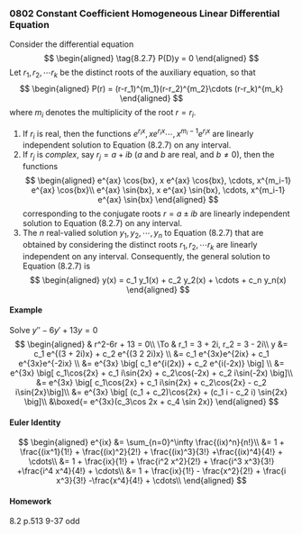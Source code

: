### 0802 Constant Coefficient Homogeneous Linear Differential Equation

Consider the differential equation
$$
\begin{aligned}
\tag{8.2.7} P(D)y = 0
\end{aligned}
$$
Let $r_1, r_2, \cdots r_k$ be the distinct roots of the auxiliary equation, so that
$$
\begin{aligned}
P(r) = (r-r_1)^{m_1}(r-r_2)^{m_2}\cdots (r-r_k)^{m_k}
\end{aligned}
$$
where $m_i$ denotes the multiplicity of the root $r=r_i$.
1. If $r_i$ is real, then the functions $e^{r_i x}, xe^{r_i x} \cdots, x^{m_i-1}e^{r_i x}$ are linearly independent solution to Equation (8.2.7) on any interval.
2. If $r_j$ is _complex_, say $r_j = a + ib$ ($a$ and $b$ are real, and $b \ne 0$), then the functions
$$
\begin{aligned}
e^{ax} \cos{bx}, x e^{ax} \cos{bx}, \cdots, x^{m_i-1} e^{ax} \cos{bx}\\
e^{ax} \sin{bx}, x e^{ax} \sin{bx}, \cdots, x^{m_i-1} e^{ax} \sin{bx}
\end{aligned}
$$
corresponding to the conjugate roots $r = a\pm ib$ are linearly independent solution to Equation (8.2.7) on any interval.
3. The $n$ real-valied solution $y_1, y_2, \cdots, y_n$ to Equation (8.2.7) that are obtained by considering the distinct roots $r_1, r_2, \cdots r_k$ are linearly independent on any interval. Consequently, the general solution to Equation (8.2.7) is
$$
\begin{aligned}
y(x) = c_1 y_1(x) + c_2 y_2(x) + \cdots + c_n y_n(x)
\end{aligned}
$$

#### Example
Solve $y'' - 6y' + 13y  = 0$
$$
\begin{aligned}
& r^2-6r + 13 = 0\\
\To & r_1 = 3 + 2i, r_2 = 3 - 2i\\
y &= c_1 e^{(3 + 2i)x} + c_2 e^{(3 2 2i)x} \\
&= c_1 e^{3x}e^{2ix} + c_1 e^{3x}e^{-2ix} \\
&= e^{3x} \big[ c_1 e^{i(2x)} + c_2 e^{i(-2x)} \big] \\
&= e^{3x} \big[ c_1\cos{2x} + c_1 i\sin{2x} + c_2\cos(-2x) + c_2 i\sin(-2x) \big]\\
&= e^{3x} \big[ c_1\cos{2x} + c_1 i\sin{2x} + c_2\cos{2x} - c_2 i\sin{2x}\big]\\
&= e^{3x} \big[ (c_1 + c_2)\cos{2x} + (c_1 i - c_2 i) \sin{2x} \big]\\
&\boxed{= e^{3x}(c_3\cos 2x + c_4 \sin 2x)}
\end{aligned}
$$

#### Euler Identity
$$
\begin{aligned}
e^{ix} &= \sum_{n=0}^\infty \frac{(ix)^n}{n!}\\
&= 1 + \frac{(ix^1}{1!} + \frac{(ix)^2}{2!} + \frac{(ix)^3}{3!} +\frac{(ix)^4}{4!} + \cdots\\
&= 1 + \frac{ix}{1!} + \frac{i^2 x^2}{2!} + \frac{i^3 x^3}{3!} +\frac{i^4 x^4}{4!} + \cdots\\
&= 1 + \frac{ix}{1!} - \frac{x^2}{2!} + \frac{i x^3}{3!} -\frac{x^4}{4!} + \cdots\\
\end{aligned}
$$

#### Homework
8.2 p.513 9-37 odd
